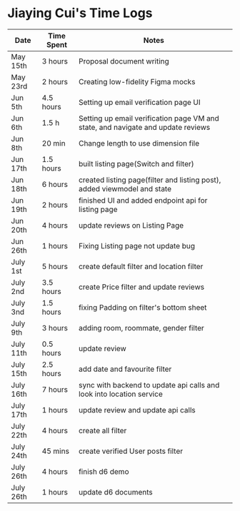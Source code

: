 # Jiaying Cui's Time Logs

| Date | Time Spent | Notes |
|------|------|-------|
| May 15th | 3 hours| Proposal document writing              |
| May 23rd | 2 hours | Creating low-fidelity Figma mocks      |
| Jun 5th | 4.5 hours| Setting up email verification page UI              |
| Jun 6th | 1.5 h| Setting up email verification page VM and state, and navigate and update reviews      |
| Jun 8th | 20 min | Change length to use dimension file      |
| Jun 17th | 1.5 hours | built listing page(Switch and filter)     |
| Jun 18th | 6 hours | created listing page(filter and listing post), added viewmodel and state|
| Jun 19th | 2 hours | finished UI and added endpoint api for listing page |
| Jun 20th | 4 hours | update reviews on Listing Page |
| Jun 26th | 1 hours | Fixing Listing page not update bug  |
| July 1st | 5 hours | create default filter and location filter  |
| July 2nd | 3.5 hours | create Price filter and update reviews  |
| July 3nd | 1.5 hours | fixing Padding on filter's bottom sheet  |
| July 9th | 3 hours | adding room, roommate, gender filter  |
| July 11th | 0.5 hours | update review  |
| July 15th | 2.5 hours | add date and favourite filter |
| July 16th | 7 hours | sync with backend to update api calls and look into location service|
| July 17th | 1 hours | update review and update api calls|
| July 22th | 4 hours | create all filter|
| July 24th | 45 mins | create verified User posts filter|
| July 26th | 4 hours | finish d6 demo|
| July 26th | 1 hours | update d6 documents|
